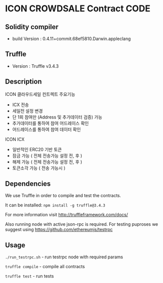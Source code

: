 # ICON CROWDSALE Contract CODE
## Solidity compiler
- build Version : 0.4.11+commit.68ef5810.Darwin.appleclang

## Truffle 
- Version : Truffle v3.4.3

## Description
ICON 클라우드세일 컨트렉트 주요기능
- ICX 전송
- 세일전 설정 변경
- 단 1회 참여만 (Address 및 추가데이터 검증) 가능
- 추가데이터를 통하여 참여 어드레이스 확인
- 어드레이스를 통하여 참여 데이터 확인
 
ICON ICX 
- 일반적인 ERC20 기반 토큰
- 잠금 가능 ( 전체 전송가능 설정 전, 후 )
- 해제 가능 ( 전체 전송가능 설정 전, 후 )
- 토큰소각 가능 ( 전송 가능시 )

## Dependencies
We use Truffle in order to compile and test the contracts.

It can be installed:
`npm install -g truffle@3.4.3`

For more information visit http://truffleframework.com/docs/

Also running node with active json-rpc is required. For testing puproses we suggest using https://github.com/ethereumjs/testrpc
## Usage
`./run_testrpc.sh` - run testrpc node with required params

`truffle compile` - compile all contracts

`truffle test` - run tests

